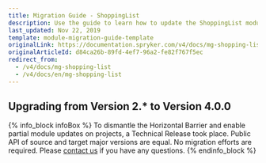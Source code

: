 ```yaml
---
title: Migration Guide - ShoppingList
description: Use the guide to learn how to update the ShoppingList module.
last_updated: Nov 22, 2019
template: module-migration-guide-template
originalLink: https://documentation.spryker.com/v4/docs/mg-shopping-list
originalArticleId: d84ca26b-89fd-4ef7-96a2-fe82f767f5ec
redirect_from:
  - /v4/docs/mg-shopping-list
  - /v4/docs/en/mg-shopping-list
---
```


## Upgrading from Version 2.* to Version 4.0.0

{% info_block infoBox %}
To dismantle the Horizontal Barrier and enable partial module updates on projects, a Technical Release took place. Public API of source and target major versions are equal. No migration efforts are required. Please [contact us](https://spryker.com/en/support/) if you have any questions.
{% endinfo_block %}
